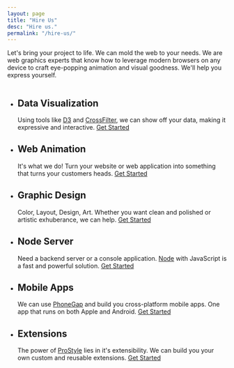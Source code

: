 ```yaml
---
layout: page
title: "Hire Us"
desc: "Hire us."
permalink: "/hire-us/"
---
```


<div class="teaser b60">Let's bring your project to life. We can mold the web to your needs. We are web graphics experts that know how to leverage modern browsers on any device to craft eye-popping animation and visual goodness. We'll help you express yourself.</div>

<div class="hire row t60">
<div class="columns">
<ul class="small-block-grid-1 medium-block-grid-2 large-block-grid-3">
    <li><a class="noline" href="/web-programming/"><i class="fa fa-bar-chart front-icon"></i></a><h2 class="t50 b20">Data Visualization</h2>
        <p style="text-align:left">Using tools like <a href="http://d3js.org/">D3</a> and <a href="http://square.github.io/crossfilter/">CrossFilter</a>, we can show off your data, making it expressive and interactive. <a href="/web-programming/">Get Started</a></p></li>
    <li><a class="noline" href="/custom-animation/"><i class="fa fa-spinner front-icon"></i></a><h2 class="t50 b20">Web Animation</h2>
        <p style="text-align:left">It's what we do! Turn your website or web application into something that turns your customers heads. <a href="/custom-animation/">Get Started</a></p></li>
    <li><a class="noline" href="/web-programming/"><i class="fa fa-picture-o front-icon"></i></a><h2 class="t50 b20">Graphic Design</h2>
        <p style="text-align:left">Color, Layout, Design, Art. Whether you want clean and polished or artistic exhuberance, we can help. <a href="/web-programming/">Get Started</a></p></li>
    <li><a class="noline" href="/web-programming/"><i class="fa fa-jsfiddle front-icon"></i></a><h2 class="t50 b20">Node Server</h2>
        <p style="text-align:left">Need a backend server or a console application. <a href="https://nodejs.org/">Node</a> with JavaScript is a fast and powerful solution. <a href="/web-programming/">Get Started</a></p></li>
    <li><a class="noline" href="/web-programming/"><i class="fa fa-mobile front-icon"></i></a><h2 class="t50 b20">Mobile Apps</h2>
        <p style="text-align:left">We can use <a href="http://phonegap.com/">PhoneGap</a> and build you cross-platform mobile apps. One app that runs on both Apple and Android. <a href="/web-programming/">Get Started</a></p></li>
    <li><a class="noline" href="/web-programming/"><i class="fa fa-gears front-icon"></i></a><h2 class="t50 b20">Extensions</h2>
        <p style="text-align:left">The power of <a href="https://prostyle.io/">ProStyle</a> lies in it's extensibility. We can build you your own custom and reusable extensions. <a href="/web-programming/">Get Started</a></p></li>
</ul>
</div>
</div>